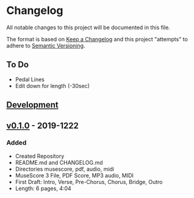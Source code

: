 # Changelog
All notable changes to this project will be documented in this file.

The format is based on [Keep a Changelog](http://keepachangelog.com/en/1.0.0/)
and this project "attempts" to adhere to [Semantic Versioning](http://semver.org/spec/v2.0.0.html).

## To Do
- Pedal Lines
- Edit down for length (-30sec)

## [Development]

## [v0.1.0] - 2019-1222

### Added
- Created Repository
- README.md and CHANGELOG.md
- Directories musescore, pdf, audio, midi
- MuseScore 3 File, PDF Score, MP3 audio, MIDI
- First Draft: Intro, Verse, Pre-Chorus, Chorus, Bridge, Outro
- Length: 6 pages, 4:04

[Development]: https://github.com/ktmeaton/the-name-of-snow/compare/HEAD...dev
[v0.1.0]: https://github.com/ktmeaton/the-name-of-snow/compare/0a0953c...HEAD
